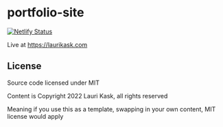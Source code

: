 # portfolio-site
[![Netlify Status](https://api.netlify.com/api/v1/badges/c19f0404-90e7-4961-87db-51e22e4dd740/deploy-status)](https://app.netlify.com/sites/laurikask/deploys)

Live at https://laurikask.com
## License
Source code licensed under MIT

Content is Copyright 2022 Lauri Kask, all rights reserved

Meaning if you use this as a template, swapping in your own content, MIT license would apply
